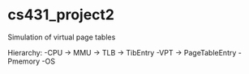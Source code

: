 # cs431_project2
Simulation of virtual page tables

Hierarchy:
-CPU -> MMU -> TLB -> TibEntry
-VPT -> PageTableEntry
-Pmemory
-OS

